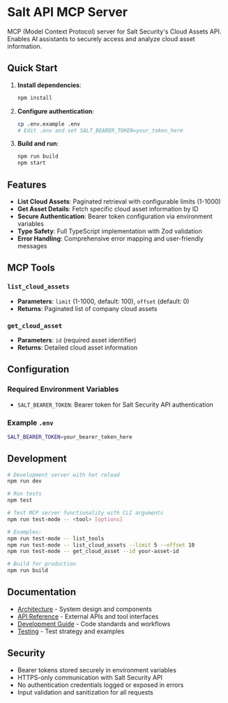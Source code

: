 # Salt API MCP Server

MCP (Model Context Protocol) server for Salt Security's Cloud Assets API. Enables AI assistants to securely access and analyze cloud asset information.

## Quick Start

1. **Install dependencies**:
   ```bash
   npm install
   ```

2. **Configure authentication**:
   ```bash
   cp .env.example .env
   # Edit .env and set SALT_BEARER_TOKEN=your_token_here
   ```

3. **Build and run**:
   ```bash
   npm run build
   npm start
   ```

## Features

- **List Cloud Assets**: Paginated retrieval with configurable limits (1-1000)
- **Get Asset Details**: Fetch specific cloud asset information by ID
- **Secure Authentication**: Bearer token configuration via environment variables
- **Type Safety**: Full TypeScript implementation with Zod validation
- **Error Handling**: Comprehensive error mapping and user-friendly messages

## MCP Tools

### `list_cloud_assets`
- **Parameters**: `limit` (1-1000, default: 100), `offset` (default: 0)
- **Returns**: Paginated list of company cloud assets

### `get_cloud_asset`  
- **Parameters**: `id` (required asset identifier)
- **Returns**: Detailed cloud asset information

## Configuration

### Required Environment Variables
- `SALT_BEARER_TOKEN`: Bearer token for Salt Security API authentication

### Example `.env`
```bash
SALT_BEARER_TOKEN=your_bearer_token_here
```

## Development

```bash
# Development server with hot reload
npm run dev

# Run tests
npm test

# Test MCP server functionality with CLI arguments
npm run test-mode -- <tool> [options]

# Examples:
npm run test-mode -- list_tools
npm run test-mode -- list_cloud_assets --limit 5 --offset 10
npm run test-mode -- get_cloud_asset --id your-asset-id

# Build for production
npm run build
```

## Documentation

- [Architecture](ai-docs/ARCHITECTURE.md) - System design and components
- [API Reference](ai-docs/API.md) - External APIs and tool interfaces  
- [Development Guide](ai-docs/DEVELOPMENT.md) - Code standards and workflows
- [Testing](ai-docs/TESTING.md) - Test strategy and examples

## Security

- Bearer tokens stored securely in environment variables
- HTTPS-only communication with Salt Security API
- No authentication credentials logged or exposed in errors
- Input validation and sanitization for all requests